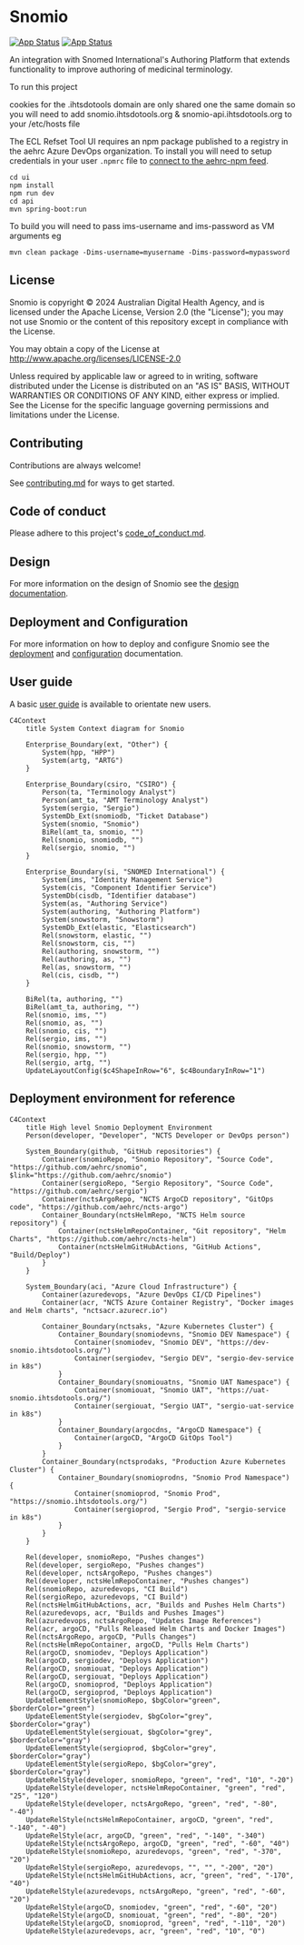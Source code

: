 # Snomio

[![App Status](https://ncts-cd.australiaeast.cloudapp.azure.com/api/badge?name=snomio-dev&revision=true&showAppName=true)](https://ncts-cd.australiaeast.cloudapp.azure.com/applications/snomio-dev) [![App Status](https://ncts-cd.australiaeast.cloudapp.azure.com/api/badge?name=snomio-uat&revision=true&showAppName=true)](https://ncts-cd.australiaeast.cloudapp.azure.com/applications/snomio-uat)

An integration with Snomed International's Authoring Platform that extends functionality to improve
authoring of medicinal terminology.

To run this project

cookies for the .ihtsdotools domain are only shared one the same domain so you will need to
add snomio.ihtsdotools.org & snomio-api.ihtsdotools.org to your /etc/hosts file

The ECL Refset Tool UI requires an npm package published to a registry in the aehrc Azure DevOps
organization.
To install you will need to setup credentials in your user `.npmrc` file to
[connect to the aehrc-npm feed](https://dev.azure.com/aehrc/ontoserver/_artifacts/feed/aehrc-npm/connect).

```
cd ui
npm install
npm run dev
cd api
mvn spring-boot:run
```

To build you will need to pass ims-username and ims-password as VM arguments eg

```
mvn clean package -Dims-username=myusername -Dims-password=mypassword
```

## License

Snomio is copyright © 2024 Australian Digital Health Agency, and is licensed under the Apache
License, Version 2.0 (the "License");
you may not use Snomio or the content of this repository except in compliance with the License.

You may obtain a copy of the License at
http://www.apache.org/licenses/LICENSE-2.0

Unless required by applicable law or agreed to in writing, software
distributed under the License is distributed on an "AS IS" BASIS,
WITHOUT WARRANTIES OR CONDITIONS OF ANY KIND, either express or implied.
See the License for the specific language governing permissions and
limitations under the License.

## Contributing

Contributions are always welcome!

See [contributing.md](./contributing.md) for ways to get started.

## Code of conduct

Please adhere to this project's [code_of_conduct.md](./code_of_conduct.md).

## Design

For more information on the design of Snomio see the [design documentation](./docs/DESIGN.md).

## Deployment and Configuration

For more information on how to deploy and configure Snomio see
the [deployment](./docs/DEPLOYMENT.md) and [configuration](./docs/CONFIGURATION.md) documentation.

## User guide

A basic [user guide](./docs/USERGUIDE.md) is available to orientate new users.

```mermaid
C4Context
    title System Context diagram for Snomio

    Enterprise_Boundary(ext, "Other") {
        System(hpp, "HPP")
        System(artg, "ARTG")
    }

    Enterprise_Boundary(csiro, "CSIRO") {
        Person(ta, "Terminology Analyst")
        Person(amt_ta, "AMT Terminology Analyst")
        System(sergio, "Sergio")
        SystemDb_Ext(snomiodb, "Ticket Database")
        System(snomio, "Snomio")
        BiRel(amt_ta, snomio, "")
        Rel(snomio, snomiodb, "")
        Rel(sergio, snomio, "")
    }

    Enterprise_Boundary(si, "SNOMED International") {
        System(ims, "Identity Management Service")
        System(cis, "Component Identifier Service")
        SystemDb(cisdb, "Identifier database")
        System(as, "Authoring Service")
        System(authoring, "Authoring Platform")
        System(snowstorm, "Snowstorm")
        SystemDb_Ext(elastic, "Elasticsearch")
        Rel(snowstorm, elastic, "")
        Rel(snowstorm, cis, "")
        Rel(authoring, snowstorm, "")
        Rel(authoring, as, "")
        Rel(as, snowstorm, "")
        Rel(cis, cisdb, "")
    }

    BiRel(ta, authoring, "")
    BiRel(amt_ta, authoring, "")
    Rel(snomio, ims, "")
    Rel(snomio, as, "")
    Rel(snomio, cis, "")
    Rel(sergio, ims, "")
    Rel(snomio, snowstorm, "")
    Rel(sergio, hpp, "")
    Rel(sergio, artg, "")
    UpdateLayoutConfig($c4ShapeInRow="6", $c4BoundaryInRow="1")
```

## Deployment environment for reference

```mermaid
C4Context
    title High level Snomio Deployment Environment
    Person(developer, "Developer", "NCTS Developer or DevOps person")

    System_Boundary(github, "GitHub repositories") {
        Container(snomioRepo, "Snomio Repository", "Source Code", "https://github.com/aehrc/snomio", $link="https://github.com/aehrc/snomio")
        Container(sergioRepo, "Sergio Repository", "Source Code", "https://github.com/aehrc/sergio")
        Container(nctsArgoRepo, "NCTS ArgoCD repository", "GitOps code", "https://github.com/aehrc/ncts-argo")
        Container_Boundary(nctsHelmRepo, "NCTS Helm source repository") {
            Container(nctsHelmRepoContainer, "Git repository", "Helm Charts", "https://github.com/aehrc/ncts-helm")
            Container(nctsHelmGitHubActions, "GitHub Actions", "Build/Deploy")
        }
    }

    System_Boundary(aci, "Azure Cloud Infrastructure") {
        Container(azuredevops, "Azure DevOps CI/CD Pipelines")
        Container(acr, "NCTS Azure Container Registry", "Docker images and Helm charts", "nctsacr.azurecr.io")

        Container_Boundary(nctsaks, "Azure Kubernetes Cluster") {
            Container_Boundary(snomiodevns, "Snomio DEV Namespace") {
                Container(snomiodev, "Snomio DEV", "https://dev-snomio.ihtsdotools.org/")
                Container(sergiodev, "Sergio DEV", "sergio-dev-service in k8s")
            }
            Container_Boundary(snomiouatns, "Snomio UAT Namespace") {
                Container(snomiouat, "Snomio UAT", "https://uat-snomio.ihtsdotools.org/")
                Container(sergiouat, "Sergio UAT", "sergio-uat-service in k8s")
            }
            Container_Boundary(argocdns, "ArgoCD Namespace") {
                Container(argoCD, "ArgoCD GitOps Tool")
            }
        }
        Container_Boundary(nctsprodaks, "Production Azure Kubernetes Cluster") {
            Container_Boundary(snomioprodns, "Snomio Prod Namespace") {
                Container(snomioprod, "Snomio Prod", "https://snomio.ihtsdotools.org/")
                Container(sergioprod, "Sergio Prod", "sergio-service in k8s")
            }
        }
    }

    Rel(developer, snomioRepo, "Pushes changes")
    Rel(developer, sergioRepo, "Pushes changes")
    Rel(developer, nctsArgoRepo, "Pushes changes")
    Rel(developer, nctsHelmRepoContainer, "Pushes changes")
    Rel(snomioRepo, azuredevops, "CI Build")
    Rel(sergioRepo, azuredevops, "CI Build")
    Rel(nctsHelmGitHubActions, acr, "Builds and Pushes Helm Charts")
    Rel(azuredevops, acr, "Builds and Pushes Images")
    Rel(azuredevops, nctsArgoRepo, "Updates Image References")
    Rel(acr, argoCD, "Pulls Released Helm Charts and Docker Images")
    Rel(nctsArgoRepo, argoCD, "Pulls Changes")
    Rel(nctsHelmRepoContainer, argoCD, "Pulls Helm Charts")
    Rel(argoCD, snomiodev, "Deploys Application")
    Rel(argoCD, sergiodev, "Deploys Application")
    Rel(argoCD, snomiouat, "Deploys Application")
    Rel(argoCD, sergiouat, "Deploys Application")
    Rel(argoCD, snomioprod, "Deploys Application")
    Rel(argoCD, sergioprod, "Deploys Application")
    UpdateElementStyle(snomioRepo, $bgColor="green", $borderColor="green")
    UpdateElementStyle(sergiodev, $bgColor="grey", $borderColor="gray")
    UpdateElementStyle(sergiouat, $bgColor="grey", $borderColor="gray")
    UpdateElementStyle(sergioprod, $bgColor="grey", $borderColor="gray")
    UpdateElementStyle(sergioRepo, $bgColor="grey", $borderColor="gray")
    UpdateRelStyle(developer, snomioRepo, "green", "red", "10", "-20")
    UpdateRelStyle(developer, nctsHelmRepoContainer, "green", "red", "25", "120")
    UpdateRelStyle(developer, nctsArgoRepo, "green", "red", "-80", "-40")
    UpdateRelStyle(nctsHelmRepoContainer, argoCD, "green", "red", "-140", "-40")
    UpdateRelStyle(acr, argoCD, "green", "red", "-140", "-340")
    UpdateRelStyle(nctsArgoRepo, argoCD, "green", "red", "-60", "40")
    UpdateRelStyle(snomioRepo, azuredevops, "green", "red", "-370", "20")
    UpdateRelStyle(sergioRepo, azuredevops, "", "", "-200", "20")
    UpdateRelStyle(nctsHelmGitHubActions, acr, "green", "red", "-170", "40")
    UpdateRelStyle(azuredevops, nctsArgoRepo, "green", "red", "-60", "20")
    UpdateRelStyle(argoCD, snomiodev, "green", "red", "-60", "20")
    UpdateRelStyle(argoCD, snomiouat, "green", "red", "-80", "20")
    UpdateRelStyle(argoCD, snomioprod, "green", "red", "-110", "20")
    UpdateRelStyle(azuredevops, acr, "green", "red", "10", "0")
```

